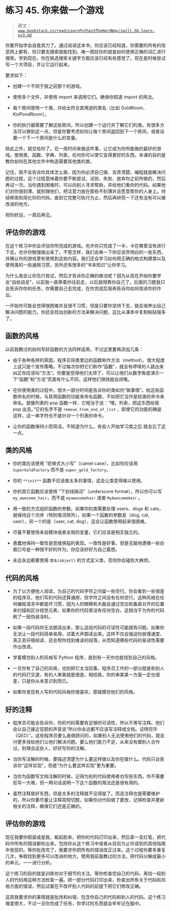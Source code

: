 # 练习 45\. 你来做一个游戏

> 原文：[`www.bookstack.cn/read/LearnPython3TheHardWay/spilt.50.learn-py3.md`](https://www.bookstack.cn/read/LearnPython3TheHardWay/spilt.50.learn-py3.md)

你要开始学会自食其力了。通过阅读这本书，你应该已经知道，你需要的所有的信息网上都有，你只要去搜索就能找到。唯一困扰你的就是如何使用正确的词汇进行搜索。学到现在，你在挑选搜索关键字方面应该已经有些感觉了。现在是时候尝试写一个大项目，并让它运行起来。

要求如下：

*   创建一个不同于我之前那个的游戏。

*   使用多个文件，并使用 import 来调用它们。确保你知道 import 的用法。

*   每个房间使用一个类，并给出符合其用途的类名（比如 GoldRoom、KoiPondRoom）。

*   你的执行器需要了解这些房间，所以创建一个运行并了解它们的类。有很多方法可以做到这一点，但是你要考虑如何让每个房间返回到下一个房间，或者设置一个下一个房间是什么的变量。

除此之外，就交给你了。花一周时间来做这件事，让它成为你所能做的最好的游戏。使用类、函数、字典、列表，任何你可以使它变得更好的东西。本课的目的是教你如何在其他文件中构造需要其他类的类。

记住，我不会告诉你具体怎么做，因为你必须自己做、去弄清楚。编程就是解决问题的过程，这个过程意味着你要不断尝试、试验、失败、放弃你之前所做的，然后再试一次。当你遇到困难时，可以向别人寻求帮助，并给他们看你的代码。如果他们对你很刻薄，就别理他们，把注意力放在那些不刻薄并且愿意帮你的人身上。持续修改和简化你的代码，直到它完整可执行为止，然后再研究一下还有没有可以被改进的地方。

祝你好运，一周后再见。

## 评估你的游戏

在这个练习中你会评估你所完成的游戏。也许你只完成了一半，卡在哪里没有进行下去，也许你勉强做出来了。不管怎样，我们会串一下你应该弄明白的一些东西，并确认你的游戏里有使用到这些内容。我们还会学习如何用正确的格式构建类以及使用类的一些通用习惯，另外还有很多的“书本知识”让你学习。

为什么我会让你先行尝试，然后才告诉你正确的做法呢？因为从现在开始你要学会“自给自足”，以前我一直牵着你往前走，以后就得靠你自己了。后面的习题我只会告诉你你的任务，你需要自己去完成，在你完成后我再告诉你如何改进你的作业。

一开始你可能会觉得很困难并且很不习惯，但是只要你坚持下去，就会培养出自己解决问题的能力。你还会找出创新的方法来解决问题，这比从课本中复制粘贴强多了。

## 函数的风格

以前我教过的如何写好函数的方法同样适用，不过这里要再添加几条：

*   由于各种各样的原因，程序员将类里边的函数称作方法（method）。很大程度上这只是个宣传策略。不过每次你把它们称作“函数”，就会有啰嗦的人跳出来纠正你应该叫“方法”。你要是觉得他们太烦了，可以让他们从数学角度演示一下“函数”和“方法”究竟有什么不同，这样他们很快就会闭嘴。

*   在你使用类的过程中，很大一部分时间是告诉你的类如何“做事情”。给这些函数命名的时候，与其用函数的功能来命名函数，不如把它当作是给类的命令来命名。就像列表的 pop 函数一样，它相当于说：“嘿，列表，把这东西给我 pop 出去。”它的名字不是 `remove_from_end_of_list` ，即使它的功能的确是这样，这一串字符也不是针对一个列表的命令。

*   让你的函数保持小而简洁。不知道为什么，有些人开始学习类之后 就会忘了这一点。

## 类的风格


+    你的类应该使用 “驼峰式大小写”（camel case），比如你应该用 `SuperGoldFactory` 而不是 `super_gold_factory`。


+    你的 `**init**` 函数不应该做太多的事情，这会让类变得难以使用。


+    你的其它函数应该使用 “下划线隔词”（underscore format），所以你可以写 `my_awesome_hair`，而不是 `myawesomehair` 或者 `MyAwesomeHair` 。


+    用一致的方式组织函数的参数。如果你的类需要处理 users、dogs 和 cats，就保持这个次序（特别情况除外）。如果一个函数的参数是（dog, cat, user），另一个的是（user, cat, dog），这会让函数使用起来很困难。


+    尽量不要使用来自模块或者全局的变量，它们应该是相互独立的。


+    愚蠢地保持一致性是思维狭隘的表现。一致性是好事，但是无脑地遵循一些白痴口号是一种很不好的作为。你应该好好为自己着想。


+    永远永远都要使用 `类名(object)` 的方式定义类，否则你会碰到大麻烦。

## 代码的风格


+    为了以方便他人阅读，为自己的代码字符之间留一些空行。你会看到一些很差的程序员，他们写的代码还算通顺，但字符之间没有任何空行。这种风格在任何编程语言中都是坏习惯，因为人的眼睛和大脑会通过空白和垂直对齐的位置来扫描和区分视觉元素，如果你的代码里没有任何空白，这相当于为你的代码刷了一层伪装涂料。


+    如果一段代码你无法朗读出来，那么这段代码的可读性可能就有问题。如果你无法让一段代码简单易用，试着大声朗读出来。这样不仅会强迫你放慢速度，真正去仔细阅读，还会帮你找到难读的段落，从而知道哪些代码的易读性需要作出改进。


+    学着模仿别人的风格写 Python 程序，直到有一天你也能找到自己的风格。


+    一旦你有了自己的风格，也别把它太当回事。程序员工作的一部分就是和别人的代码打交道，有的人审美就是很差。相信我，你的审美某一方面一定也很差，只是你从未意识到而已。


+    如果你发现有人写的代码风格你很喜欢，那就模仿他们的风格。

## 好的注释


+    程序员可能会告诉你，你的代码需要有足够的可读性，所以不用写注释。他们会以自己接近官腔的声音说“所以你永远都不应该写注释或文档。证明完毕（QED）”。这些程序员要么是做顾问的，如果别人无法使用他们的代码，就会付更多钱给他们让他们解决问题。要么他们能力不足，从来没有跟别人合作过。别理会这些人，好好写你的注解。


+    当你写注解的时候，要描述清楚为什么要这样做以及你在做什么。代码只会告诉你“这样实现”，但是“为什么要这样实现”更为重要。


+    当你为函数写文档注解的时候，记得为别的代码使用者也写些东西。你不需要狂写一大堆，但一两句话说明一下这个函数的用法还是很有用的。


+    虽然注释是好东西，但是太多的注释就不见得是了。而且注释也是需要维护的，所以你要尽量让注释简短切题，如果你对代码做了更改，记得检查并更新相关的注释，确保它们还是正确的。

## 评估你的游戏

现在我要你假装成是我，板起脸来，把你的代码打印出来，然后拿一支红笔，把代码中所有的错误都标出来，包括你从这个练习中或者从目前为止你读到的其他指南中发现的。等你批改完了，我要求你把所有的错误改正过来。这个过程你要多重复几次，争取找到更多可以改进的地方。使用我前面教过的方法，把代码分解成最小的单元，一一进行分析。

这个练习的目的就是训练你对于细节的关注。等你检查完自己的代码，再找一段别人的代码用这种方法检查一遍。把一部分代码打印出来，检查出所有关于代码和风格方面的错误，然后试着在不改坏别人代码的前提下把它们修改正确。

这周我要求你的事情就是批改和纠错，包含你自己的代码和别人的代码。这个练习难度很大，不过一旦你完成了任务，你学过的东西就会牢牢记在脑中。